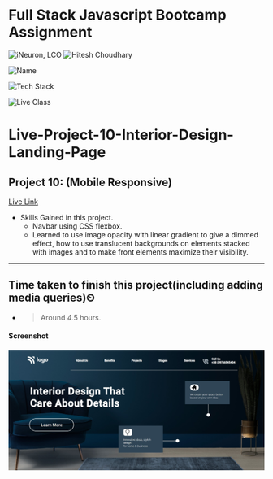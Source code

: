 # Full Stack Javascript Bootcamp Assignment 

![iNeuron, LCO](https://img.shields.io/badge/iNeuron-LCO-green)
![Hitesh Choudhary](https://img.shields.io/badge/Hitesh--Choudhary-Full--stack--JS--bootcamp-red)

![Name](https://img.shields.io/badge/Project%20Made%20by-Abhijeet%20Sharma-white)

![Tech Stack](https://img.shields.io/badge/Tech%20Stack-HTML%20%7C%20CSS-blue)

![Live Class](https://img.shields.io/badge/Live%20Project%2010-Interior%20Design%20Landing%20Page-brightgreen)

# Live-Project-10-Interior-Design-Landing-Page


## Project 10: (Mobile Responsive)
[Live Link](https://live-projecct-10-fs-js.netlify.app/)

-   Skills Gained in this project.
    - Navbar using CSS flexbox.
    - Learned to use image opacity with linear gradient to give a dimmed effect, how to use translucent backgrounds on elements stacked with images and to make front elements maximize their visibility.   
    
---

## Time taken to finish this project(including adding media queries)⏲

- >Around 4.5 hours.

#### Screenshot

![Desktop](./screenshot/Project-10.png)
